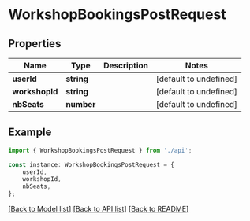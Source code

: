 # WorkshopBookingsPostRequest


## Properties

Name | Type | Description | Notes
------------ | ------------- | ------------- | -------------
**userId** | **string** |  | [default to undefined]
**workshopId** | **string** |  | [default to undefined]
**nbSeats** | **number** |  | [default to undefined]

## Example

```typescript
import { WorkshopBookingsPostRequest } from './api';

const instance: WorkshopBookingsPostRequest = {
    userId,
    workshopId,
    nbSeats,
};
```

[[Back to Model list]](../README.md#documentation-for-models) [[Back to API list]](../README.md#documentation-for-api-endpoints) [[Back to README]](../README.md)
